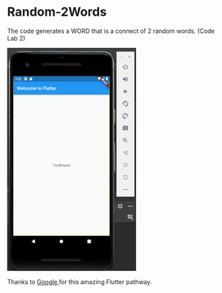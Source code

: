 # Random-2Words
The code generates a WORD that is a connect of 2 random words. (Code Lab 2)

<img src = "https://github.com/Grace-Hephzibah/Random-2Words/blob/main/Photos/2.png" width="300">

Thanks to 
<a href = "https://developers.google.com/learn/pathways/intro-to-flutter#codelab-https://developers.google.com/codelabs/first-flutter-app-pt1"> Google </a>
for this amazing Flutter pathway.
